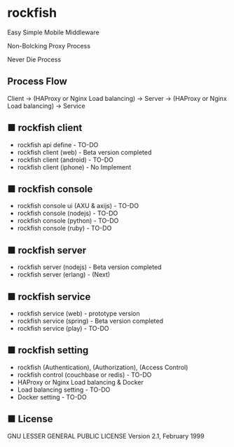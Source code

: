 # rockfish

   Easy Simple Mobile Middleware

   Non-Bolcking Proxy Process

   Never Die Process

## Process Flow
   Client -> (HAProxy or Nginx Load balancing) ->
   Server -> (HAProxy or Nginx Load balancing) ->
   Service

## ■ rockfish client
   * rockfish api define - TO-DO
   * rockfish client (web) - Beta version completed
   * rockfish client (android) - TO-DO
   * rockfish client (iphone) - No Implement
   
## ■ rockfish console
   * rockfish console ui (AXU & axijs) - TO-DO   
   * rockfish console (nodejs) - TO-DO   
   * rockfish console (python) - TO-DO   
   * rockfish console (ruby) - TO-DO

## ■ rockfish server
   * rockfish server (nodejs) - Beta version completed
   * rockfish server (erlang) - (Next)
   
## ■ rockfish service
   * rockfish service (web) - prototype version
   * rockfish service (spring) - Beta version completed
   * rockfish service (play) - TO-DO

## ■ rockfish setting   
   * rockfish (Authentication), (Authorization), (Access Control) 
   * rockfish control (couchbase or redis) - TO-DO   
   * HAProxy or Nginx Load balancing & Docker
   * Load balancing setting - TO-DO 
   * Docker setting - TO-DO 

## ■ License
GNU LESSER GENERAL PUBLIC LICENSE
                       Version 2.1, February 1999